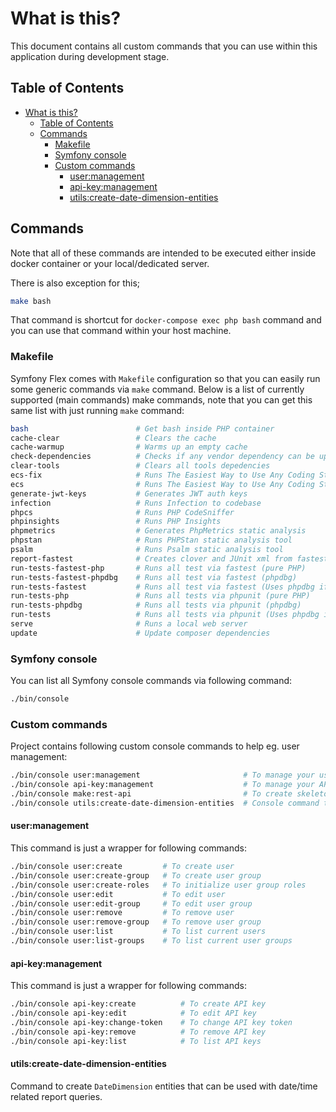# What is this?

This document contains all custom commands that you can use within this 
application during development stage.

## Table of Contents

* [What is this?](#what-is-this)
    * [Table of Contents](#table-of-contents)
    * [Commands](#commands)
        * [Makefile](#makefile)
        * [Symfony console](#symfony-console)
        * [Custom commands](#custom-commands)
            * [user:management](#usermanagement)
            * [api-key:management](#api-keymanagement)
            * [utils:create-date-dimension-entities](#utilscreate-date-dimension-entities)

## Commands

Note that all of these commands are intended to be executed either inside
docker container or your local/dedicated server.

There is also exception for this;

```bash
make bash
```

That command is shortcut for `docker-compose exec php bash` command and you
can use that command within your host machine.

### Makefile

Symfony Flex comes with `Makefile` configuration so that you can easily run
some generic commands via `make` command. Below is a list of currently
supported (main commands) make commands, note that you can get this same list
with just running `make` command:

```bash
bash                        # Get bash inside PHP container
cache-clear                 # Clears the cache
cache-warmup                # Warms up an empty cache
check-dependencies          # Checks if any vendor dependency can be updated
clear-tools                 # Clears all tools depedencies
ecs-fix                     # Runs The Easiest Way to Use Any Coding Standard to fix issues
ecs                         # Runs The Easiest Way to Use Any Coding Standard
generate-jwt-keys           # Generates JWT auth keys
infection                   # Runs Infection to codebase
phpcs                       # Runs PHP CodeSniffer
phpinsights                 # Runs PHP Insights
phpmetrics                  # Generates PhpMetrics static analysis
phpstan                     # Runs PHPStan static analysis tool
psalm                       # Runs Psalm static analysis tool
report-fastest              # Creates clover and JUnit xml from fastest run
run-tests-fastest-php       # Runs all test via fastest (pure PHP)
run-tests-fastest-phpdbg    # Runs all test via fastest (phpdbg)
run-tests-fastest           # Runs all test via fastest (Uses phpdbg if that is installed)
run-tests-php               # Runs all tests via phpunit (pure PHP)
run-tests-phpdbg            # Runs all tests via phpunit (phpdbg)
run-tests                   # Runs all tests via phpunit (Uses phpdbg if that is installed)
serve                       # Runs a local web server
update                      # Update composer dependencies
```

### Symfony console

You can list all Symfony console commands via following command:

```bash
./bin/console
```

### Custom commands

Project contains following custom console commands to help eg. user management:

```bash
./bin/console user:management                       # To manage your users and user groups
./bin/console api-key:management                    # To manage your API keys
./bin/console make:rest-api                         # To create skeleton classes for new REST resource
./bin/console utils:create-date-dimension-entities  # Console command to create 'DateDimension' entities.
```

#### user:management

This command is just a wrapper for following commands:

```bash
./bin/console user:create         # To create user
./bin/console user:create-group   # To create user group
./bin/console user:create-roles   # To initialize user group roles
./bin/console user:edit           # To edit user
./bin/console user:edit-group     # To edit user group
./bin/console user:remove         # To remove user
./bin/console user:remove-group   # To remove user group
./bin/console user:list           # To list current users
./bin/console user:list-groups    # To list current user groups
```

#### api-key:management

This command is just a wrapper for following commands:

```bash
./bin/console api-key:create          # To create API key
./bin/console api-key:edit            # To edit API key
./bin/console api-key:change-token    # To change API key token
./bin/console api-key:remove          # To remove API key
./bin/console api-key:list            # To list API keys
```

#### utils:create-date-dimension-entities

Command to create `DateDimension` entities that can be used with date/time related report queries.
